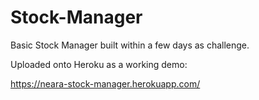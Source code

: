 # Stock-Manager
Basic Stock Manager built within a few days as challenge.

Uploaded onto Heroku as a working demo:

https://neara-stock-manager.herokuapp.com/
